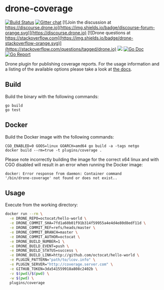 # drone-coverage

[![Build Status](http://cloud.drone.io/api/badges/drone-plugins/drone-coverage/status.svg)](http://cloud.drone.io/drone-plugins/drone-coverage)
[![Gitter chat](https://badges.gitter.im/drone/drone.png)](https://gitter.im/drone/drone)
[![Join the discussion at https://discourse.drone.io](https://img.shields.io/badge/discourse-forum-orange.svg)](https://discourse.drone.io)
[![Drone questions at https://stackoverflow.com](https://img.shields.io/badge/drone-stackoverflow-orange.svg)](https://stackoverflow.com/questions/tagged/drone.io)
[![](https://images.microbadger.com/badges/image/plugins/coverage.svg)](https://microbadger.com/images/plugins/coverage "Get your own image badge on microbadger.com")
[![Go Doc](https://godoc.org/github.com/drone-plugins/drone-coverage?status.svg)](http://godoc.org/github.com/drone-plugins/drone-coverage)
[![Go Report](https://goreportcard.com/badge/github.com/drone-plugins/drone-coverage)](https://goreportcard.com/report/github.com/drone-plugins/drone-coverage)

Drone plugin for publishing coverage reports. For the usage information and a
listing of the available options please take a look at [the docs](DOCS.md).

## Build

Build the binary with the following commands:

```
go build
go test
```

## Docker

Build the Docker image with the following commands:

```
CGO_ENABLED=0 GOOS=linux GOARCH=amd64 go build -a -tags netgo
docker build --rm=true -t plugins/coverage .
```

Please note incorrectly building the image for the correct x64 linux and with
CGO disabled will result in an error when running the Docker image:

```
docker: Error response from daemon: Container command
'/bin/drone-coverage' not found or does not exist..
```

## Usage

Execute from the working directory:

```sh
docker run --rm \
  -e DRONE_REPO=octocat/hello-world \
  -e DRONE_COMMIT_SHA=7fd1a60b01f91b314f59955a4e4d4e80d8edf11d \
  -e DRONE_COMMIT_REF=refs/heads/master \
  -e DRONE_COMMIT_BRANCH=master \
  -e DRONE_COMMIT_AUTHOR=octocat \
  -e DRONE_BUILD_NUMBER=1 \
  -e DRONE_BUILD_EVENT=push \
  -e DRONE_BUILD_STATUS=success \
  -e DRONE_BUILD_LINK=http://github.com/octocat/hello-world \
  -e PLUGIN_PATTERN="path/to/lcov.info" \
  -e PLUGIN_SERVER="http://coverage.server.com" \
  -e GITHUB_TOKEN=3da541559918a808c2402b \
  -v $(pwd)/$(pwd) \
  -w $(pwd) \
  plugins/coverage
```
